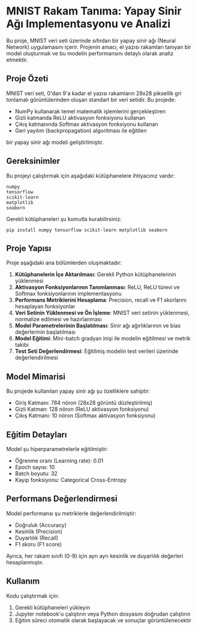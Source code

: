 # MNIST Rakam Tanıma: Yapay Sinir Ağı Implementasyonu ve Analizi

Bu proje, MNIST veri seti üzerinde sıfırdan bir yapay sinir ağı (Neural Network) uygulamasını içerir. Projenin amacı, el yazısı rakamları tanıyan bir model oluşturmak ve bu modelin performansını detaylı olarak analiz etmektir.

## Proje Özeti

MNIST veri seti, 0'dan 9'a kadar el yazısı rakamların 28x28 piksellik gri tonlamalı görüntülerinden oluşan standart bir veri setidir. Bu projede:

- NumPy kullanarak temel matematik işlemlerini gerçekleştiren
- Gizli katmanda ReLU aktivasyon fonksiyonu kullanan
- Çıkış katmanında Softmax aktivasyon fonksiyonu kullanan
- Geri yayılım (backpropagation) algoritması ile eğitilen

bir yapay sinir ağı modeli geliştirilmiştir.

## Gereksinimler

Bu projeyi çalıştırmak için aşağıdaki kütüphanelere ihtiyacınız vardır:

```
numpy
tensorflow
scikit-learn
matplotlib
seaborn
```

Gerekli kütüphaneleri şu komutla kurabilirsiniz:
```
pip install numpy tensorflow scikit-learn matplotlib seaborn
```

## Proje Yapısı

Proje aşağıdaki ana bölümlerden oluşmaktadır:

1. **Kütüphanelerin İçe Aktarılması**: Gerekli Python kütüphanelerinin yüklenmesi
2. **Aktivasyon Fonksiyonlarının Tanımlanması**: ReLU, ReLU türevi ve Softmax fonksiyonlarının implementasyonu
3. **Performans Metriklerini Hesaplama**: Precision, recall ve F1 skorlarını hesaplayan fonksiyonlar
4. **Veri Setinin Yüklenmesi ve Ön İşleme**: MNIST veri setinin yüklenmesi, normalize edilmesi ve hazırlanması
5. **Model Parametrelerinin Başlatılması**: Sinir ağı ağırlıklarının ve bias değerlerinin başlatılması
6. **Model Eğitimi**: Mini-batch gradyan inişi ile modelin eğitilmesi ve metrik takibi
7. **Test Seti Değerlendirmesi**: Eğitilmiş modelin test verileri üzerinde değerlendirilmesi

## Model Mimarisi

Bu projede kullanılan yapay sinir ağı şu özelliklere sahiptir:

- Giriş Katmanı: 784 nöron (28x28 görüntü düzleştirilmiş)
- Gizli Katman: 128 nöron (ReLU aktivasyon fonksiyonu)
- Çıkış Katmanı: 10 nöron (Softmax aktivasyon fonksiyonu)

## Eğitim Detayları

Model şu hiperparametrelerle eğitilmiştir:
- Öğrenme oranı (Learning rate): 0.01
- Epoch sayısı: 10
- Batch boyutu: 32
- Kayıp fonksiyonu: Categorical Cross-Entropy

## Performans Değerlendirmesi

Model performansı şu metriklerle değerlendirilmiştir:
- Doğruluk (Accuracy)
- Kesinlik (Precision)
- Duyarlılık (Recall)
- F1 skoru (F1 score)

Ayrıca, her rakam sınıfı (0-9) için ayrı ayrı kesinlik ve duyarlılık değerleri hesaplanmıştır.

## Kullanım

Kodu çalıştırmak için:
1. Gerekli kütüphaneleri yükleyin
2. Jupyter notebook'u çalıştırın veya Python dosyasını doğrudan çalıştırın
3. Eğitim süreci otomatik olarak başlayacak ve sonuçlar görüntülenecektir